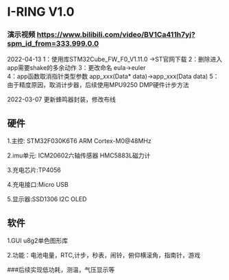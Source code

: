 # I-RING V1.0  
### 演示视频 https://www.bilibili.com/video/BV1Ca411h7yj?spm_id_from=333.999.0.0  

2022-04-13 1：使用库STM32Cube_FW_F0_V1.11.0 ->ST官网下载
           2：删除进入app需要shake的多余动作
           3：更改命名 eula->euler  
           4：app函数取消指针类型参数 app_xxx(Data* data)->app_xxx(Data data)
           5：由于精度原因，取消计步器，后续使用MPU9250 DMP硬件计步方法

2022-03-07 更新蜂鸣器封装，修改布线

## 硬件  

1.主控: STM32F030K6T6 ARM Cortex-M0@48MHz  

2.imu单元: ICM20602六轴传感器 HMC5883L磁力计  

3.充电芯片:TP4056  

4.充电接口:Micro USB  

5.显示器:SSD1306 I2C OLED  

## 软件  
1.GUI  u8g2单色图形库  

2.功能：电池电量，RTC,计步，秒表，闹铃，俯仰横滚角，指南针，游戏  

###后续实现低功耗，测温，气压显示等 


